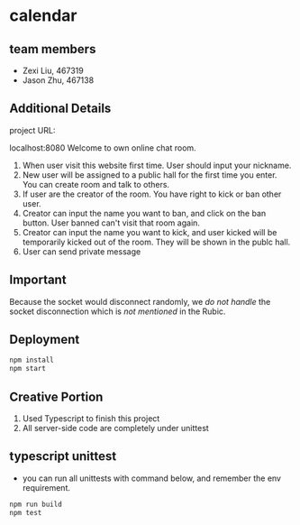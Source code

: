 # calendar

## team members

* Zexi Liu, 467319
* Jason Zhu, 467138

## Additional Details

project URL:

localhost:8080
Welcome to own online chat room.
 1. When user visit this website first time. User should input your nickname.
 2. New user will be assigned to a public hall for the first time you enter. You can create room and talk to others.
 3. If user are the creator of the room. You have right to kick or ban other user.
 4. Creator can input the name you want to ban, and click on the ban button. User banned can't visit that room again.
 5. Creator can input the name you want to kick, and user kicked will be temporarily kicked out of the room. They will be shown in the publc hall.
 6. User can send private message
 
## Important
 Because the socket would disconnect randomly, we *do not handle* the socket disconnection which is *not mentioned* in the Rubic.

## Deployment
```bash
npm install
npm start
```
## Creative Portion

1. Used Typescript to finish this project
2. All server-side code are completely under unittest

## typescript unittest
* you can run all unittests with command below, and remember the env requirement.
```bash
npm run build
npm test
```
